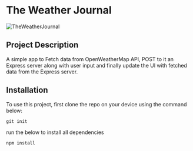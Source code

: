 # The Weather Journal

![TheWeatherJournal](https://yaseenalgailani.github.io/weather-journal/website/images/preview.png)

## Project Description

A simple app to Fetch data from OpenWeatherMap API, POST to it an  Express server along with user input and finally update the UI with fetched data from the Express server.

## Installation

To use this project, first clone the repo on your device using the command below:

```git init```

run the below to install all dependencies

```npm install```
